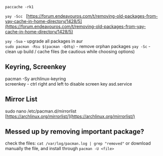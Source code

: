 `paccache -rk1  `
  
`yay -Scc ` 
[https://forum.endeavouros.com/t/removing-old-packages-from-yay-cache-in-home-directory/1428/5](https://forum.endeavouros.com/t/removing-old-packages-from-yay-cache-in-home-directory/1428/5)  
  
`yay -Sua` - upgrade all packages in aur  
`sudo pacman -Rsu $(pacman -Qdtq)` - remove orphan packages
`yay -Sc` - clean up build / cache files (be cautious while choosing options)
  
## Keyring, Screenkey  
pacman -Sy archlinux-keyring  
screenkey  - ctrl right and left to disable screen key
asd.service

## Mirror List
sudo nano /etc/pacman.d/mirrorlist  
[https://archlinux.org/mirrorlist/](https://archlinux.org/mirrorlist/)

## Messed up by removing important package?
check the files: 
`cat /var/log/pacman.log | grep "removed"` 
or download manually the file, and install through `pacman -U <file>`

